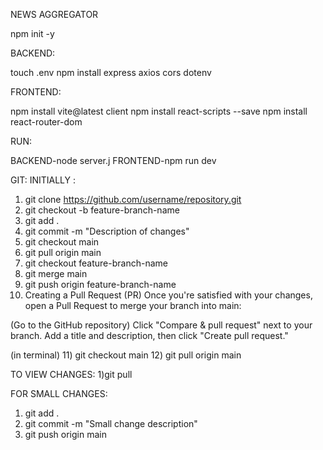 NEWS AGGREGATOR

npm init -y

BACKEND:

touch .env
npm install express axios cors dotenv


FRONTEND:

npm install vite@latest client
npm install react-scripts --save
npm install react-router-dom


RUN:

BACKEND-node server.j
FRONTEND-npm run dev

GIT:
INITIALLY :
1) git clone https://github.com/username/repository.git
2) git checkout -b feature-branch-name
3) git add .
4) git commit -m "Description of changes"
5) git checkout main
6) git pull origin main
7) git checkout feature-branch-name
8) git merge main
9) git push origin feature-branch-name
10) Creating a Pull Request (PR)
Once you're satisfied with your changes, open a Pull Request to merge your branch into main:

(Go to the GitHub repository)
Click "Compare & pull request" next to your branch.
Add a title and description, then click "Create pull request."

(in terminal)
11) git checkout main
12) git pull origin main

TO VIEW CHANGES:
1)git pull 

FOR SMALL CHANGES:
1) git add .
2) git commit -m "Small change description"
3) git push origin main









